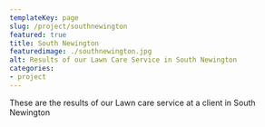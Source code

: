 ```yaml
---
templateKey: page
slug: /project/southnewington
featured: true
title: South Newington
featuredimage: ./southnewington.jpg
alt: Results of our Lawn Care Service in South Newington
categories:
- project
---
```

These are the results of our Lawn care service at a client in South Newington


